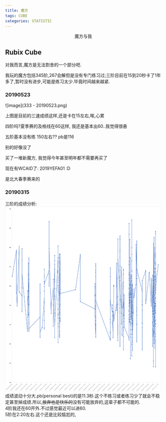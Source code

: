 ```yaml
---
title: 魔方
tags: CUBE
categories: STATISTIC
---
```

<p align = "center">魔方与我</p>
<!--more-->

## Rubix Cube

对我而言,魔方是无法割舍的一个部分吧.

我玩的魔方包括345阶,267会解但是没有专门练习过;三阶目前在15到20秒卡了1年多了,暂时没有进步,可能是练习太少.毕竟时间越来越紧.  

### 20190523

![image](333 - 20190523.png)

上图是目前的三速成绩这样,还是卡在15左右,唉,心累

四阶吗?夏季赛的及格线在60这样, 我还是基本出60..我觉得很悬

五阶基本没有练 150左右?? pb是116

别的好像没了

买了一堆新魔方, 我觉得今年甚至明年都不需要再买了

现在有WCAID了: 2019YEFA01 :D

是北大春季赛来的

### 20190315

三阶的成绩分析:
![image](cube/3.png)
成绩波动十分大.pb(personal best)的是11.3秒.这个不练习或者练习少了就会不稳定甚至掉成绩.所以,~~放弃也是快乐的~~没有可能放弃的,这辈子都不可能的.  
4阶我还在60开外.不过感觉最近可以进60.  
5阶在2:20左右.这个还是比较尴尬的,